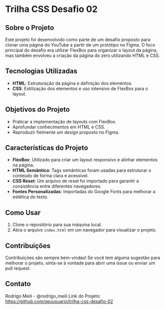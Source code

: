 # Trilha CSS Desafio 02

## Sobre o Projeto
Este projeto foi desenvolvido como parte de um desafio proposto para clonar uma página do YouTube a partir de um protótipo no Figma. O foco principal do desafio era utilizar FlexBox para organizar o layout da página, mas também envolveu a criação da página do zero utilizando HTML e CSS.

## Tecnologias Utilizadas
- **HTML**: Estruturação da página e definição dos elementos.
- **CSS**: Estilização dos elementos e uso intensivo de FlexBox para o layout.

## Objetivos do Projeto
- Praticar a implementação de layouts com FlexBox.
- Aprofundar conhecimentos em HTML e CSS.
- Reproduzir fielmente um design proposto no Figma.

## Características do Projeto
- **FlexBox**: Utilizado para criar um layout responsivo e alinhar elementos na página.
- **HTML Semântico**: Tags semânticas foram usadas para estruturar o conteúdo de forma clara e acessível.
- **CSS Reset**: Um arquivo de reset foi importado para garantir a consistência entre diferentes navegadores.
- **Fontes Personalizadas**: Importadas do Google Fonts para melhorar a estética do texto.

## Como Usar
1. Clone o repositório para sua máquina local.
2. Abra o arquivo `index.html` em um navegador para visualizar o projeto.

## Contribuições
Contribuições são sempre bem-vindas! Se você tem alguma sugestão para melhorar o projeto, sinta-se à vontade para abrir uma issue ou enviar um pull request.

## Contato
Rodrigo Meili - @rodrigo_meili
Link do Projeto: https://github.com/seuusuario/trilha-css-desafio-02
